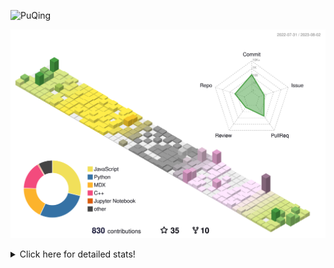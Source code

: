 ![PuQing](https://user-images.githubusercontent.com/27223114/171565019-9a56fae6-b08b-421f-99db-7e830da42371.png)

![](./profile-3d-contrib/profile-season-animate.svg)

<details>
<summary>Click here for detailed stats!</summary>

<!--START_SECTION:waka-->
![Lines of code](https://img.shields.io/badge/From%20Hello%20World%20I%27ve%20Written-746.1%20thousand%20lines%20of%20code-blue)

**🐱 My GitHub Data** 

> 📦 253.8 kB Used in GitHub's Storage 
 > 
> 🏆 505 Contributions in the Year 2023
 > 
> 🚫 Not Opted to Hire
 > 
> 📜 29 Public Repositories 
 > 
> 🔑 27 Private Repositories 
 > 
**I'm an Early 🐤** 

```text
🌞 Morning                320 commits         ███░░░░░░░░░░░░░░░░░░░░░░   12.94 % 
🌆 Daytime                1198 commits        ████████████░░░░░░░░░░░░░   48.46 % 
🌃 Evening                214 commits         ██░░░░░░░░░░░░░░░░░░░░░░░   08.66 % 
🌙 Night                  740 commits         ███████░░░░░░░░░░░░░░░░░░   29.94 % 
```


📊 **This Week I Spent My Time On** 

```text
💬 Programming Languages: 
Markdown                 10 hrs 39 mins      ███████████████░░░░░░░░░░   59.83 % 
Python                   4 hrs 10 mins       ██████░░░░░░░░░░░░░░░░░░░   23.45 % 
JavaScript               1 hr 41 mins        ██░░░░░░░░░░░░░░░░░░░░░░░   09.50 % 
MDX                      36 mins             █░░░░░░░░░░░░░░░░░░░░░░░░   03.45 % 
JSON                     12 mins             ░░░░░░░░░░░░░░░░░░░░░░░░░   01.12 % 

🔥 Editors: 
Obsidian                 10 hrs 36 mins      ███████████████░░░░░░░░░░   59.55 % 
VS Code                  7 hrs 12 mins       ██████████░░░░░░░░░░░░░░░   40.45 % 

💻 Operating System: 
Windows                  15 hrs 12 mins      █████████████████████░░░░   85.31 % 
Linux                    1 hr 31 mins        ██░░░░░░░░░░░░░░░░░░░░░░░   08.55 % 
WSL                      1 hr 5 mins         ██░░░░░░░░░░░░░░░░░░░░░░░   06.14 % 
```


<!--END_SECTION:waka-->
</details>
